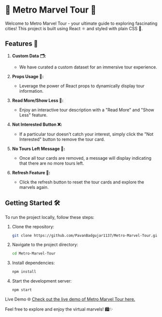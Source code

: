 # 🌆 Metro Marvel Tour 🚀

Welcome to Metro Marvel Tour - your ultimate guide to exploring fascinating cities! This project is built using React ⚛️ and styled with plain CSS 🎨.

## Features 🌟

1. **Custom Data 🗂️:**
   - We have curated a custom dataset for an immersive tour experience.

2. **Props Usage 🚀:**
   - Leverage the power of React props to dynamically display tour information.

3. **Read More/Show Less 📖:**
   - Enjoy an interactive tour description with a "Read More" and "Show Less" feature.

4. **Not Interested Button ❌:**
   - If a particular tour doesn't catch your interest, simply click the "Not Interested" button to remove the tour card.

5. **No Tours Left Message 🚫:**
   - Once all tour cards are removed, a message will display indicating that there are no more tours left.

6. **Refresh Feature 🔄:**
   - Click the refresh button to reset the tour cards and explore the marvels again.

## Getting Started 🛠️

To run the project locally, follow these steps:

1. Clone the repository:

   ```bash
   git clone https://github.com/PavanBadgujar1137/Metro-Marvel-Tour.git

2. Navigate to the project directory:

   ```bash
   cd Metro-Marvel-Tour

3. Install dependencies:

   ```bash
   npm install

4. Start the development server:

   ```bash
   npm start

Live Demo 🌐
[Check out the live demo of Metro Marvel Tour here.](https://metro-marvel-tour-7owzvgbx8-pavan-badgujars-projects.vercel.app/)

Feel free to explore and enjoy the virtual marvels! 🏙️✨


   
